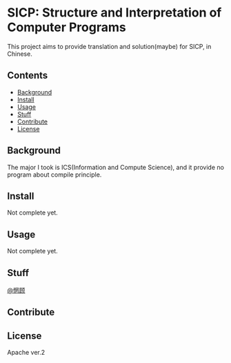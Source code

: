 # SICP: Structure and Interpretation of Computer Programs

This project aims to provide translation and solution(maybe) for SICP, in Chinese.

## Contents

- [Background](#Background)
- [Install](#Install)
- [Usage](#Usage)
- [Stuff](#Stuff)
- [Contribute](#Contribute)
- [License](#License)

## Background

The major I took is ICS(Information and Compute Science), and it provide no program about compile principle.

## Install

Not complete yet.

## Usage

Not complete yet.

## Stuff

[@惘顾](https://github.com/reverberationFromAbyss)

## Contribute

## License
Apache ver.2
